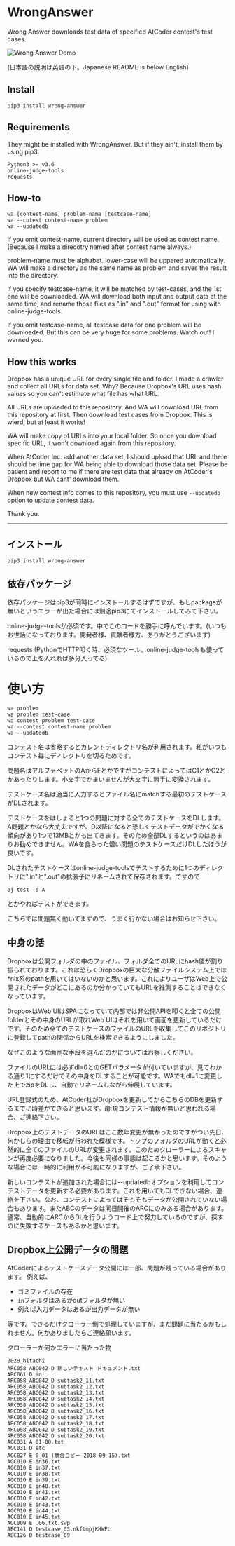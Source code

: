 # WrongAnswer
Wrong Answer downloads test data of specified AtCoder contest's test cases.

![Wrong Answer Demo](https://takoha-cpp.github.io/WrongAnswer/demo.gif)

(日本語の説明は英語の下。Japanese README is below English)

## Install

```
pip3 install wrong-answer
```

## Requirements

They might be installed with WrongAnswer. But if they ain't, install them by using pip3.

```
Python3 >= v3.6
online-judge-tools
requests
```

## How-to

```
wa [contest-name] problem-name [testcase-name]
wa --cotest contest-name problem
wa --updatedb
```

If you omit contest-name, current directory will be used as contest name. (Because I make a direcotry named after contest name always.)

problem-name must be alphabet. lower-case will be uppered automatically. WA will make a directory as the same name as problem and saves the result into the directory.

If you specify testcase-name, it will be matched by test-cases, and the 1st one will be downloaded. WA will download both input and output data at the same time, and rename those files as ".in" and ".out" format for using with online-judge-tools.

If you omit testcase-name, all testcase data for one problem will be downloaded. But this can be very huge for some problems. Watch out! I warned you.

## How this works

Dropbox has a unique URL for every single file and folder. I made a crawler and collect all URLs for data set. Why? Because Dropbox's URL uses hash values so you can't estimate what file has what URL.

All URLs are uploaded to this repository. And WA will download URL from this repository at first. Then download test cases from Dropbox. This is wierd, but at least it works!

WA will make copy of URLs into your local folder. So once you download specific URL, it won't download again from this repository.

When AtCoder Inc. add another data set, I should upload that URL and there should be time gap for WA being able to download those data set. Please be patient and report to me if there are test data that already on AtCoder's Dropbox but WA cant' download them.

When new contest info comes to this repository, you must use `--updatedb` option to update contest data.

Thank you.

---

## インストール

```
pip3 install wrong-answer
```

## 依存パッケージ

依存パッケージはpip3が同時にインストールするはずですが、もしpackageが無いというエラーが出た場合には別途pip3にてインストールしてみて下さい。

online-judge-toolsが必須です。中でこのコードを勝手に呼んでいます。(いつもお世話になっております。開発者様、貢献者様方、ありがとうございます)

requests (PythonでHTTP叩く時、必須なツール。online-judge-toolsも使っているので上を入れれば多分入ってる)

# 使い方


```
wa problem
wa problem test-case
wa contest problem test-case
wa --contest contest-name problem
wa --updatedb
```

コンテスト名は省略するとカレントディレクトリ名が利用されます。私がいつもコンテスト毎にディレクトリを切るためです。

問題名はアルファベットのAからFとかですがコンテストによってはC1とかC2とかあったりします。小文字でかまいませんが大文字に勝手に変換されます。

テストケース名は適当に入力するとファイル名にmatchする最初のテストケースがDLされます。

テストケースをはしょると1つの問題に対する全てのテストケースをDLします。A問題とかなら大丈夫ですが、D以降になると恐しくテストデータがでかくなる傾向があり1つで13MBとかも出てきます。そのため全部DLするというのはあまりお勧めできません。WAを食らった憎い問題のテストケースだけDLしたほうが良いです。

DLされたテストケースはonline-judge-toolsでテストするために1つのディレクトリに".in"と".out"の拡張子にリネームされて保存されます。ですので

```
oj test -d A
```

とかやればテストができます。

こちらでは問題無く動いてますので、うまく行かない場合はお知らせ下さい。

## 中身の話

Dropboxは公開フォルダの中のファイル、フォルダ全てのURLにhash値が割り振られております。これは恐らくDropboxの巨大な分散ファイルシステム上では*nix系のpathを用いてはいないのかと思います。これによりユーザはWeb上で公開されたデータがどこにあるのか分かっていてもURLを推測することはできなくなっています。

DropboxはWeb UIはSPAになっていて内部では非公開APIを叩くと全ての公開folderとその中身のURLが取れWeb UIはそれを用いて画面を更新しているだけです。そのため全てのテストケースのファイルのURLを収集してこのリポジトリに登録してpathの関係からURLを検索できるようにしました。

なぜこのような面倒な手段を選んだのかについてはお察しください。

ファイルのURLには必ずdl=0とのGETパラメータが付いていますが、見てわかる通り1にするだけでその中身をDLすることが可能です。WAでもdl=1に変更した上でzipをDLし、自動でリネームしながら伸展しています。

URL登録式のため、AtCoder社がDropboxを更新してからこちらのDBを更新するまでに時差ができると思います。i新規コンテスト情報が無いと思われる場合、ご連絡下さい。

Dropbox上のテストデータのURLはここ数年変更が無かったのですがつい先日、何かしらの理由で移転が行われた模様です。トップのフォルダのURLが動くと必然的に全てのファイルのURLが変更されます。このためクローラーによるスキャンが再度必要になりました。今後も同様の事態は起こるかと思います。そのような場合には一時的に利用が不可能になりますが、ご了承下さい。

新しいコンテストが追加された場合には--updatedbオプションを利用してコンテストデータを更新する必要があります。これを用いてもDLできない場合、連絡を下さい。なお、コンテストによってはそもそもデータが公開されていない場合もあります。またABCのデータは同日開催のARCにのみある場合があります。通常、自動的にARCからDLを行うようコード上で努力しているのですが、探すのに失敗するケースもあるかと思います。


## Dropbox上公開データの問題

AtCoderによるテストケースデータ公開には一部、問題が残っている場合があります。
例えば、

- ゴミファイルの存在
- `in`フォルダはあるがoutフォルダが無い
- 例えば入力データはあるが出力データが無い

等です。できるだけクローラー側で処理していますが、まだ問題に当たるかもしれません。何かありましたらご連絡願います。


クローラーが何かエラーに当たった物
```
2020_hitachi
ARC058_ABC042 D 新しいテキスト ドキュメント.txt
ARC061 D in
ARC058_ABC042 D subtask2_11.txt
ARC058_ABC042 D subtask2_12.txt
ARC058_ABC042 D subtask2_13.txt
ARC058_ABC042 D subtask2_14.txt
ARC058_ABC042 D subtask2_15.txt
ARC058_ABC042 D subtask2_16.txt
ARC058_ABC042 D subtask2_17.txt
ARC058_ABC042 D subtask2_18.txt
ARC058_ABC042 D subtask2_19.txt
ARC058_ABC042 D subtask2_20.txt
AGC031 A 01-00.txt
AGC031 D etc
AGC027 E 0_01 (競合コピー 2018-09-15).txt
AGC010 E in36.txt
AGC010 E in37.txt
AGC010 E in38.txt
AGC010 E in39.txt
AGC010 E in40.txt
AGC010 E in41.txt
AGC010 E in42.txt
AGC010 E in43.txt
AGC010 E in44.txt
AGC010 E in45.txt
AGC009 E .06.txt.swp
ABC141 D testcase_03.nkftmpjKHWPL
ABC126 D testcase_09
```

